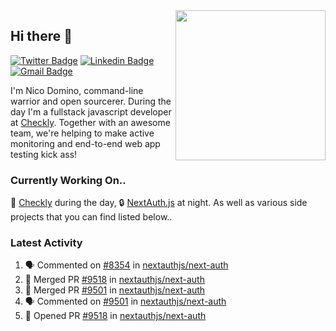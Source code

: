 <img align="right" src="https://user-images.githubusercontent.com/7415984/172472491-91b16eac-fa22-4ecf-92df-d687139fd1f9.gif" width="240" />

## Hi there 👋

[![Twitter Badge](https://img.shields.io/badge/-@ndom91-1ca0f1?style=flat-square&labelColor=1ca0f1&logo=twitter&logoColor=white&link=https://twitter.com/ndom91)](https://twitter.com/ndom91) [![Linkedin Badge](https://img.shields.io/badge/-ndom91-blue?style=flat-square&logo=Linkedin&logoColor=white&link=https://www.linkedin.com/in/ndom91/)](https://www.linkedin.com/in/ndom91/) [![Gmail Badge](https://img.shields.io/badge/-yo@ndo.dev-c14438?style=flat-square&logo=mail.ru&logoColor=white&link=mailto:yo@ndo.dev)](mailto:yo@ndo.dev)

I'm Nico Domino, command-line warrior and open sourcerer. During the day I'm a fullstack javascript developer at [Checkly](https://checklyhq.com). Together with an awesome team, we're helping to make active monitoring and end-to-end web app testing kick ass!

### Currently Working On..

🦝 [Checkly](https://checklyhq.com) during the day, 🔒 [NextAuth.js](https://github.com/nextauthjs/next-auth) at night. As well as various side projects that you can find listed below..

<!--START_SECTION_PROFILE_VIEWS:readme-info-->
<!--END_SECTION_PROFILE_VIEWS:readme-info-->

<!--START_SECTION_DAILY_COMMIT:readme-info-->
<!--END_SECTION_DAILY_COMMIT:readme-info-->

<!--START_SECTION_WEEKLY_COMMIT:readme-info-->
<!--END_SECTION_WEEKLY_COMMIT:readme-info-->

### Latest Activity

<!--START_SECTION:activity-->
1. 🗣 Commented on [#8354](https://github.com/nextauthjs/next-auth/pull/8354#issuecomment-1875531019) in [nextauthjs/next-auth](https://github.com/nextauthjs/next-auth)
2. 🎉 Merged PR [#9518](https://github.com/nextauthjs/next-auth/pull/9518) in [nextauthjs/next-auth](https://github.com/nextauthjs/next-auth)
3. 🎉 Merged PR [#9501](https://github.com/nextauthjs/next-auth/pull/9501) in [nextauthjs/next-auth](https://github.com/nextauthjs/next-auth)
4. 🗣 Commented on [#9501](https://github.com/nextauthjs/next-auth/pull/9501#issuecomment-1875501356) in [nextauthjs/next-auth](https://github.com/nextauthjs/next-auth)
5. 💪 Opened PR [#9518](https://github.com/nextauthjs/next-auth/pull/9518) in [nextauthjs/next-auth](https://github.com/nextauthjs/next-auth)
<!--END_SECTION:activity-->
